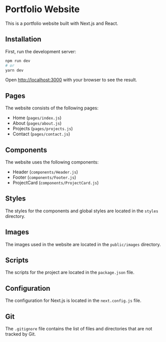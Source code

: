 # Portfolio Website

This is a portfolio website built with Next.js and React.

## Installation

First, run the development server:

```bash
npm run dev
# or
yarn dev
```

Open [http://localhost:3000](http://localhost:3000) with your browser to see the result.

## Pages

The website consists of the following pages:

- Home (`pages/index.js`)
- About (`pages/about.js`)
- Projects (`pages/projects.js`)
- Contact (`pages/contact.js`)

## Components

The website uses the following components:

- Header (`components/Header.js`)
- Footer (`components/Footer.js`)
- ProjectCard (`components/ProjectCard.js`)

## Styles

The styles for the components and global styles are located in the `styles` directory.

## Images

The images used in the website are located in the `public/images` directory.

## Scripts

The scripts for the project are located in the `package.json` file.

## Configuration

The configuration for Next.js is located in the `next.config.js` file.

## Git

The `.gitignore` file contains the list of files and directories that are not tracked by Git.